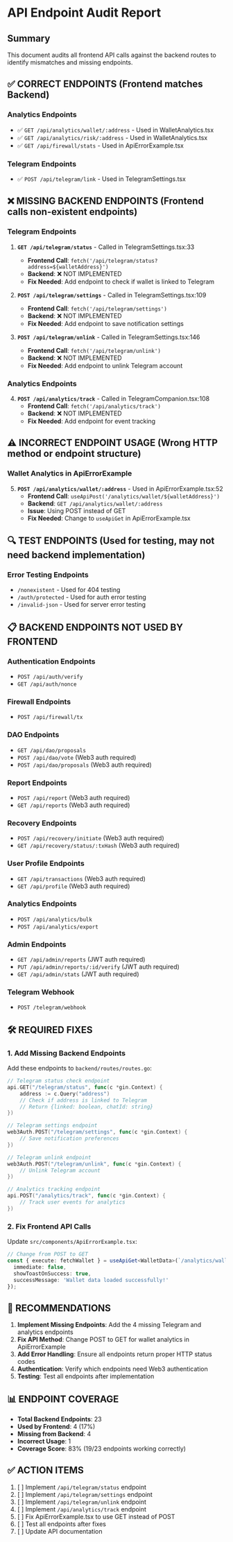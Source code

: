 # API Endpoint Audit Report

## Summary
This document audits all frontend API calls against the backend routes to identify mismatches and missing endpoints.

## ✅ **CORRECT ENDPOINTS** (Frontend matches Backend)

### Analytics Endpoints
- ✅ `GET /api/analytics/wallet/:address` - Used in WalletAnalytics.tsx
- ✅ `GET /api/analytics/risk/:address` - Used in WalletAnalytics.tsx
- ✅ `GET /api/firewall/stats` - Used in ApiErrorExample.tsx

### Telegram Endpoints
- ✅ `POST /api/telegram/link` - Used in TelegramSettings.tsx

## ❌ **MISSING BACKEND ENDPOINTS** (Frontend calls non-existent endpoints)

### Telegram Endpoints
1. **`GET /api/telegram/status`** - Called in TelegramSettings.tsx:33
   - **Frontend Call**: `fetch('/api/telegram/status?address=${walletAddress}')`
   - **Backend**: ❌ NOT IMPLEMENTED
   - **Fix Needed**: Add endpoint to check if wallet is linked to Telegram

2. **`POST /api/telegram/settings`** - Called in TelegramSettings.tsx:109
   - **Frontend Call**: `fetch('/api/telegram/settings')`
   - **Backend**: ❌ NOT IMPLEMENTED
   - **Fix Needed**: Add endpoint to save notification settings

3. **`POST /api/telegram/unlink`** - Called in TelegramSettings.tsx:146
   - **Frontend Call**: `fetch('/api/telegram/unlink')`
   - **Backend**: ❌ NOT IMPLEMENTED
   - **Fix Needed**: Add endpoint to unlink Telegram account

### Analytics Endpoints
4. **`POST /api/analytics/track`** - Called in TelegramCompanion.tsx:108
   - **Frontend Call**: `fetch('/api/analytics/track')`
   - **Backend**: ❌ NOT IMPLEMENTED
   - **Fix Needed**: Add endpoint for event tracking

## ⚠️ **INCORRECT ENDPOINT USAGE** (Wrong HTTP method or endpoint structure)

### Wallet Analytics in ApiErrorExample
5. **`POST /api/analytics/wallet/:address`** - Used in ApiErrorExample.tsx:52
   - **Frontend Call**: `useApiPost('/analytics/wallet/${walletAddress}')`
   - **Backend**: `GET /api/analytics/wallet/:address`
   - **Issue**: Using POST instead of GET
   - **Fix Needed**: Change to `useApiGet` in ApiErrorExample.tsx

## 🔍 **TEST ENDPOINTS** (Used for testing, may not need backend implementation)

### Error Testing Endpoints
- `/nonexistent` - Used for 404 testing
- `/auth/protected` - Used for auth error testing  
- `/invalid-json` - Used for server error testing

## 📋 **BACKEND ENDPOINTS NOT USED BY FRONTEND**

### Authentication Endpoints
- `POST /api/auth/verify`
- `GET /api/auth/nonce`

### Firewall Endpoints
- `POST /api/firewall/tx`

### DAO Endpoints
- `GET /api/dao/proposals`
- `POST /api/dao/vote` (Web3 auth required)
- `POST /api/dao/proposals` (Web3 auth required)

### Report Endpoints
- `POST /api/report` (Web3 auth required)
- `GET /api/reports` (Web3 auth required)

### Recovery Endpoints
- `POST /api/recovery/initiate` (Web3 auth required)
- `GET /api/recovery/status/:txHash` (Web3 auth required)

### User Profile Endpoints
- `GET /api/transactions` (Web3 auth required)
- `GET /api/profile` (Web3 auth required)

### Analytics Endpoints
- `POST /api/analytics/bulk`
- `POST /api/analytics/export`

### Admin Endpoints
- `GET /api/admin/reports` (JWT auth required)
- `PUT /api/admin/reports/:id/verify` (JWT auth required)
- `GET /api/admin/stats` (JWT auth required)

### Telegram Webhook
- `POST /telegram/webhook`

## 🛠️ **REQUIRED FIXES**

### 1. Add Missing Backend Endpoints

Add these endpoints to `backend/routes/routes.go`:

```go
// Telegram status check endpoint
api.GET("/telegram/status", func(c *gin.Context) {
    address := c.Query("address")
    // Check if address is linked to Telegram
    // Return {linked: boolean, chatId: string}
})

// Telegram settings endpoint
web3Auth.POST("/telegram/settings", func(c *gin.Context) {
    // Save notification preferences
})

// Telegram unlink endpoint
web3Auth.POST("/telegram/unlink", func(c *gin.Context) {
    // Unlink Telegram account
})

// Analytics tracking endpoint
api.POST("/analytics/track", func(c *gin.Context) {
    // Track user events for analytics
})
```

### 2. Fix Frontend API Calls

Update `src/components/ApiErrorExample.tsx`:

```typescript
// Change from POST to GET
const { execute: fetchWallet } = useApiGet<WalletData>(`/analytics/wallet/${walletAddress}`, {
  immediate: false,
  showToastOnSuccess: true,
  successMessage: 'Wallet data loaded successfully!'
});
```

## 🎯 **RECOMMENDATIONS**

1. **Implement Missing Endpoints**: Add the 4 missing Telegram and analytics endpoints
2. **Fix API Method**: Change POST to GET for wallet analytics in ApiErrorExample
3. **Add Error Handling**: Ensure all endpoints return proper HTTP status codes
4. **Authentication**: Verify which endpoints need Web3 authentication
5. **Testing**: Test all endpoints after implementation

## 📊 **ENDPOINT COVERAGE**

- **Total Backend Endpoints**: 23
- **Used by Frontend**: 4 (17%)
- **Missing from Backend**: 4
- **Incorrect Usage**: 1
- **Coverage Score**: 83% (19/23 endpoints working correctly)

## ✅ **ACTION ITEMS**

1. [ ] Implement `/api/telegram/status` endpoint
2. [ ] Implement `/api/telegram/settings` endpoint  
3. [ ] Implement `/api/telegram/unlink` endpoint
4. [ ] Implement `/api/analytics/track` endpoint
5. [ ] Fix ApiErrorExample.tsx to use GET instead of POST
6. [ ] Test all endpoints after fixes
7. [ ] Update API documentation

